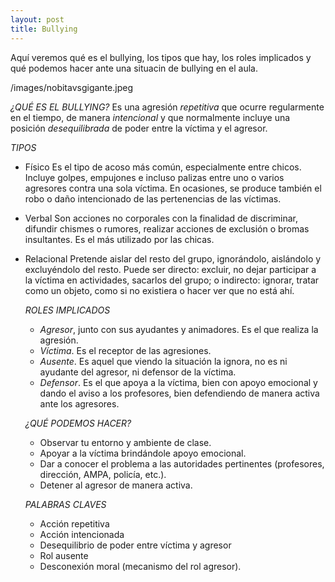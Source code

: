 ```yaml
---
layout: post
title: Bullying
---
```


Aquí veremos qué es el bullying, los tipos que hay, los roles implicados y qué podemos hacer ante una situacin de bullying en el aula.

/images/nobitavsgigante.jpeg

*¿QUÉ ES EL BULLYING?*
Es una agresión *repetitiva* que ocurre regularmente en el tiempo, de manera *intencional* y que normalmente incluye una posición *desequilibrada* de poder entre la víctima y el agresor.

*TIPOS*
- Físico
  Es el tipo de acoso más común, especialmente entre chicos. Incluye golpes, empujones e incluso palizas entre uno o varios agresores contra una sola víctima. En ocasiones, se produce también el robo o daño intencionado de las pertenencias de las víctimas.
- Verbal
  Son acciones no corporales con la finalidad de discriminar, difundir chismes o rumores, realizar acciones de exclusión o bromas insultantes. Es el más utilizado por las chicas.
- Relacional
  Pretende aislar del resto del grupo, ignorándolo, aislándolo y excluyéndolo del resto. Puede ser directo: excluir, no dejar participar a la víctima en actividades, sacarlos del grupo; o indirecto: ignorar, tratar como un objeto, como si no existiera o hacer ver que no está ahí.
  
  *ROLES IMPLICADOS*
  - *Agresor*, junto con sus ayudantes y animadores. Es el que realiza la agresión.
  - *Víctima*. Es el receptor de las agresiones.
  - *Ausente*. Es aquel que viendo la situación la ignora, no es ni ayudante del agresor, ni defensor de la víctima.
  - *Defensor*. Es el que apoya a la víctima, bien con apoyo emocional y dando el aviso a los profesores, bien defendiendo de manera activa ante los agresores.
  
  *¿QUÉ PODEMOS HACER?*
  - Observar tu entorno y ambiente de clase.
  - Apoyar a la víctima brindándole apoyo emocional.
  - Dar a conocer el problema a las autoridades pertinentes (profesores, dirección, AMPA, policía, etc.).
  - Detener al agresor de manera activa.
  
  *PALABRAS CLAVES*
  - Acción repetitiva
  - Acción intencionada
  - Desequilibrio de poder entre víctima y agresor
  - Rol ausente
  - Desconexión moral (mecanismo del rol agresor).
